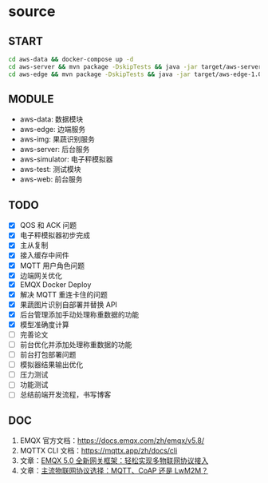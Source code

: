 # source

## START

```sh
cd aws-data && docker-compose up -d
cd aws-server && mvn package -DskipTests && java -jar target/aws-server-1.0.0.jar
cd aws-edge && mvn package -DskipTests && java -jar target/aws-edge-1.0.0.jar
```

## MODULE

- aws-data: 数据模块
- aws-edge: 边端服务
- aws-img: 果蔬识别服务
- aws-server: 后台服务
- aws-simulator: 电子秤模拟器
- aws-test: 测试模块
- aws-web: 前台服务

## TODO

- [x] QOS 和 ACK 问题
- [x] 电子秤模拟器初步完成
- [x] 主从复制
- [x] 接入缓存中间件
- [x] MQTT 用户角色问题
- [x] 边端网关优化
- [x] EMQX Docker Deploy
- [x] 解决 MQTT 重连卡住的问题
- [x] 果蔬图片识别自部署并替换 API
- [x] 后台管理添加手动处理称重数据的功能
- [x] 模型准确度计算
- [ ] 完善论文
- [ ] 前台优化并添加处理称重数据的功能
- [ ] 前台打包部署问题
- [ ] 模拟器结果输出优化
- [ ] 压力测试
- [ ] 功能测试
- [ ] 总结前端开发流程，书写博客

## DOC

1. EMQX 官方文档：https://docs.emqx.com/zh/emqx/v5.8/
2. MQTTX CLI 文档：https://mqttx.app/zh/docs/cli
3. 文章：[EMQX 5.0 全新网关框架：轻松实现多物联网协议接入](https://www.emqx.com/zh/blog/emqx-connects-multiple-iot-protocols)
4. 文章：[主流物联网协议选择：MQTT、CoAP 还是 LwM2M？](https://www.emqx.com/zh/blog/iot-protocols-mqtt-coap-lwm2m)
